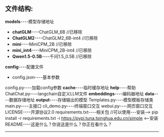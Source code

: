 ## 文件结构:

**models**----模型存储地址

- **chatGLM**----ChatGLM_6B             //已移除
- **ChatGLM2**----ChatGLM2_6B-int4 //已移除
- **mini**----MiniCPM_2B                     //已移除
- **mini_int4**----MiniCPM_2B-int4     //已移除
- **Qwen1.5-0.5B**----千问1.5_0.5B     //已移除

**config**----配置文件

- config.json----基本参数

config.py----加载config参数
**cache**----临时缓存地址
**help**----帮助
ChatChat.py----langchain自定义LLM文件
**embeddings**----编码器地址
**data**----数据存储地址
**output**----存储输出的模型
Templates.py----模型模板存储类
main.py----主接口
cli_demo.py----终端窗口交互
webui.py----网页窗口交互
LICENSE----开源协议2.0
requirements.txt----相关包      //可以使用---安装--> pip install -r requirements.txt -i https://pypi.tuna.tsinghua.edu.cn/simple <--安装
README----这是什么？你说这是什么？你正在看什么？

---
